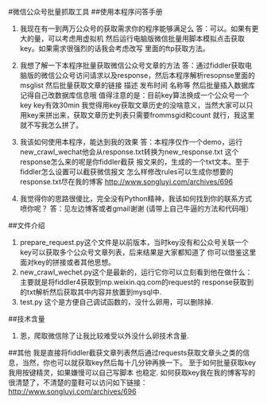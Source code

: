 #微信公众号批量抓取工具
##使用本程序问答手册

1. 我现在有一到两万公众号的获取需求你的程序能够满足么
答：可以。如果有更大的量，可以考虑用虚拟机 然后运行电脑版微信批量用脚本模拟点击获取key。如果需求很强烈的话我会考虑改写
里面的ftp获取方法。

2. 我想了解一下本程序批量获取微信公众号文章的方法
答：通过fiddler获取电脑版的微信公众号访问请求以及response，然后本程序解析resopnse里面的msglist 然后批量获取文章的链接 
描述 发布时间 名称等 然后批量插入数据库 记得自己改数据库信息哦 值得注意的是：目前key算法换成一个公众号一个key
 key有效30min  我觉得用key获取文章历史的没啥意义，当然大家可以只用key来拼出来，获取文章历史列表只需要frommsgid和count
 就行，我这里就不写我怎么拼了。
 
3. 我该如何使用本程序，能达到我的效果
答：本程序仅作一个demo，运行new_crawl_wechat他会从response.txt转换为new_response.txt 这个response怎么来的呢是你fiddler截获
报文来的，生成的一个txt文本。至于fiddler怎么设置可以截获微信报文 怎么样修改rules可以生成你想要的response.txt尽在我的博客
http://www.songluyi.com/archives/696
4. 我觉得你的思路很傻比，完全没有Python精神，我该如何找到你的联系方式喷你呢？
答：见左边博客或者gmail谢谢 (请带上自己牛逼的方法和代码哦）
 
##文件介绍
1. prepare_request.py这个文件是以前版本，当时key没有和公众号关联一个key可以获取多个公众号文章列表，后来结果是大家都知道了
你可以借鉴这里面对key的拼接或者其他思想。
2. new_crawl_wechet.py这个是最新的，运行它你可以立刻看到他在做什么：主要就是将fiddler4获取到mp.weixin.qq.com的request的
response获取到的txt解析然后获取其中内容并放置到mysql中.
3. test.py 这个是方便自己调试函数的，没什么卵用，可以删除掉.

##技术含量
1. 恩，爬取微信除了让我比较难受以外没什么卵技术含量.

##其他
我是直接将fiddler截获文章列表然后通过requests获取文章头之类的信息，当然，你也可以就获取key然后每十几分钟再换一下。
至于如何批量获取key 我用按键精灵，如果嫌慢可以自己写脚本 也稳定.
如何获取key我在我的博客写的很清楚了，不清楚的童鞋可以访问如下链接：
http://www.songluyi.com/archives/696
